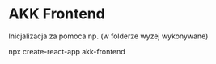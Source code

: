 AKK Frontend
============

Inicjalizacja za pomoca np. (w folderze wyzej wykonywane)

npx create-react-app akk-frontend
